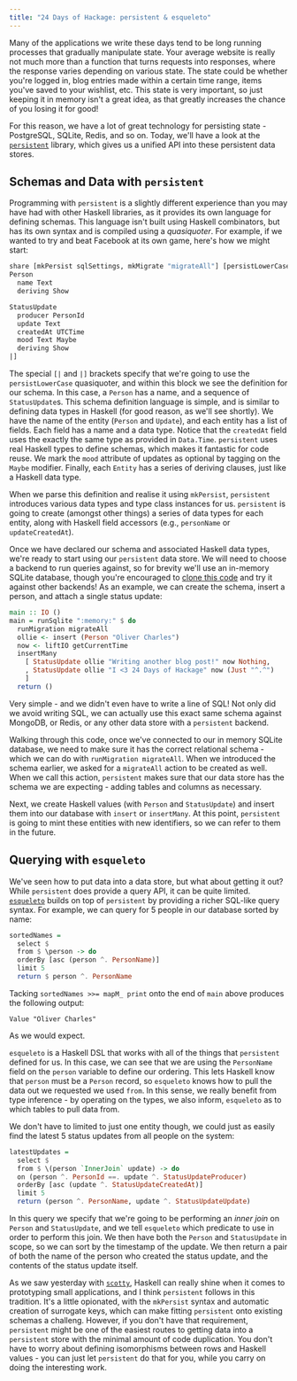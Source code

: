 ```yaml
---
title: "24 Days of Hackage: persistent & esqueleto"
---
```


Many of the applications we write these days tend to be long running processes
that gradually manipulate state. Your average website is really not much more
than a function that turns requests into responses, where the response varies
depending on various state. The state could be whether you're logged in, blog
entries made within a certain time range, items you've saved to your wishlist,
etc. This state is very important, so just keeping it in memory isn't a great
idea, as that greatly increases the chance of you losing it for good!

For this reason, we have a lot of great technology for persisting state -
PostgreSQL, SQLite, Redis, and so on. Today, we'll have a look at the
[`persistent`](http://hackage.haskell.org/package/persistent) library, which
gives us a unified API into these persistent data stores.

## Schemas and Data with `persistent`

Programming with `persistent` is a slightly different experience than you may
have had with other Haskell libraries, as it provides its own language for
defining schemas. This language isn't built using Haskell combinators, but has
its own syntax and is compiled using a *quasiquoter*. For example, if we wanted
to try and beat Facebook at its own game, here's how we might start:

```haskell
share [mkPersist sqlSettings, mkMigrate "migrateAll"] [persistLowerCase|
Person
  name Text
  deriving Show

StatusUpdate
  producer PersonId
  update Text
  createdAt UTCTime
  mood Text Maybe
  deriving Show
|]
```

The special `[|` and `|]` brackets specify that we're going to use the
`persistLowerCase` quasiquoter, and within this block we see the definition for
our schema. In this case, a `Person` has a name, and a sequence of
`StatusUpdate`s. This schema definition language is simple, and is similar to
defining data types in Haskell (for good reason, as we'll see shortly). We have
the name of the entity (`Person` and `Update`), and each entity has a list of
fields. Each field has a name and a data type. Notice that the `createdAt` field
uses the exactly the same type as provided in `Data.Time`. `persistent` uses
real Haskell types to define schemas, which makes it fantastic for code
reuse. We mark the `mood` attribute of updates as optional by tagging on the
`Maybe` modifier. Finally, each `Entity` has a series of deriving clauses, just
like a Haskell data type.

When we parse this definition and realise it using `mkPersist`, `persistent`
introduces various data types and type class instances for us. `persistent` is
going to create (amongst other things) a series of data types for each entity,
along with Haskell field accessors (e.g., `personName` or
`updateCreatedAt`).

Once we have declared our schema and associated Haskell data types, we're ready
to start using our `persistent` data store. We will need to choose a backend to
run queries against, so for brevity we'll use an in-memory SQLite database,
though you're encouraged to [clone this code](http://github.com/ocharles/blog)
and try it against other backends! As an example, we can create the schema,
insert a person, and attach a single status update:

```haskell
main :: IO ()
main = runSqlite ":memory:" $ do
  runMigration migrateAll
  ollie <- insert (Person "Oliver Charles")
  now <- liftIO getCurrentTime
  insertMany
    [ StatusUpdate ollie "Writing another blog post!" now Nothing,
    , StatusUpdate ollie "I <3 24 Days of Hackage" now (Just "^.^")
    ]
  return ()
```

Very simple - and we didn't even have to write a line of SQL! Not only did we
avoid writing SQL, we can actually use this exact same schema against MongoDB,
or Redis, or any other data store with a `persistent` backend.

Walking through this code, once we've connected to our in memory SQLite
database, we need to make sure it has the correct relational schema - which we
can do with `runMigration migrateAll`. When we introduced the schema earlier, we
asked for a `migrateAll` action to be created as well. When we call this action,
`persistent` makes sure that our data store has the schema we are expecting -
adding tables and columns as necessary.

Next, we create Haskell values (with `Person` and `StatusUpdate`) and insert
them into our database with `insert` or `insertMany`. At this point,
`persistent` is going to mint these entities with new identifiers, so we can
refer to them in the future.

## Querying with `esqueleto`

We've seen how to put data into a data store, but what about getting it out?
While `persistent` does provide a query API, it can be quite
limited. [`esqueleto`](http://hackage.haskell.org/package/esqueleto) builds on
top of `persistent` by providing a richer SQL-like query syntax. For example, we
can query for 5 people in our database sorted by name:

```haskell
sortedNames =
  select $
  from $ \person -> do
  orderBy [asc (person ^. PersonName)]
  limit 5
  return $ person ^. PersonName
```

Tacking `sortedNames >>= mapM_ print` onto the end of `main` above produces the
following output:

```
Value "Oliver Charles"
```

As we would expect.

`esqueleto` is a Haskell DSL that works with all of the things that `persistent`
defined for us. In this case, we can see that we are using the `PersonName`
field on the `person` variable to define our ordering. This lets Haskell know
that `person` must be a `Person` record, so `esqueleto` knows how to pull the
data out we requested we used `from`. In this sense, we really benefit from type
inference - by operating on the types, we also inform, `esqueleto` as to which
tables to pull data from.

We don't have to limited to just one entity though, we could just as easily find
the latest 5 status updates from all people on the system:

```haskell
latestUpdates =
  select $
  from $ \(person `InnerJoin` update) -> do
  on (person ^. PersonId ==. update ^. StatusUpdateProducer)
  orderBy [asc (update ^. StatusUpdateCreatedAt)]
  limit 5
  return (person ^. PersonName, update ^. StatusUpdateUpdate)
```

In this query we specify that we're going to be performing an *inner join* on
`Person` and `StatusUpdate`, and we tell `esqueleto` which predicate to use in
order to perform this join. We then have both the `Person` and `StatusUpdate` in
scope, so we can sort by the timestamp of the update. We then return a pair of
both the name of the person who created the status update, and the contents of
the status update itself.

As we saw yesterday with
[`scotty`](/posts/2013-12-05-24-days-of-hackage-scotty.html), Haskell can really
shine when it comes to prototyping small applications, and I think `persistent`
follows in this tradition. It's a little opionated, with the `mkPersist` syntax
and automatic creation of surrogate keys, which can make fitting `persistent`
onto existing schemas a challeng. However, if you don't have that requirement,
`persistent` might be one of the easiest routes to getting data into a
`persistent` store with the minimal amount of code duplication. You don't have
to worry about defining isomorphisms between rows and Haskell values - you can
just let `persistent` do that for you, while you carry on doing the interesting
work.
